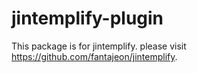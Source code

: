 # jintemplify-plugin

This package is for jintemplify.
please visit https://github.com/fantajeon/jintemplify.
